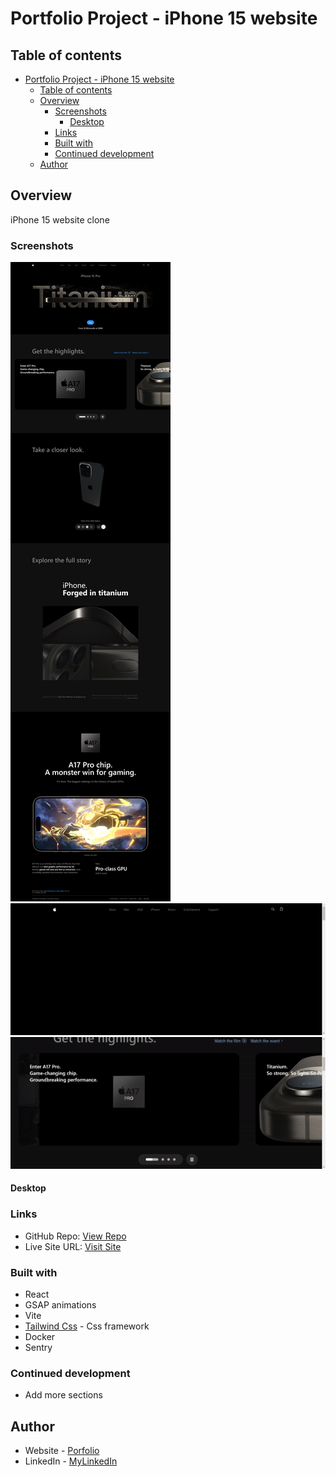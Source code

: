 # Portfolio Project - iPhone 15 website

## Table of contents

- [Portfolio Project - iPhone 15 website](#portfolio-project---iphone-15-website)
  - [Table of contents](#table-of-contents)
  - [Overview](#overview)
    - [Screenshots](#screenshots)
      - [Desktop](#desktop)
    - [Links](#links)
    - [Built with](#built-with)
    - [Continued development](#continued-development)
  - [Author](#author)

## Overview

iPhone 15 website clone

### Screenshots
![Desktop](./screenshots/apple-home.png)
![Desktop](./screenshots/top.gif)
![Desktop](./screenshots/bottom.gif)

#### Desktop

### Links

- GitHub Repo: [View Repo](https://github.com/Gandah/apple-web.git)
- Live Site URL: [Visit Site](./)

### Built with

- React
- GSAP animations
- Vite
- [Tailwind Css](https://tailwindcss.com/) - Css framework
- Docker
- Sentry

### Continued development

- Add more sections

## Author

- Website - [Porfolio]( https://gandah-porfolio.vercel.app/)
- LinkedIn - [MyLinkedIn](https://www.linkedin.com/in/gandahkelvin)
